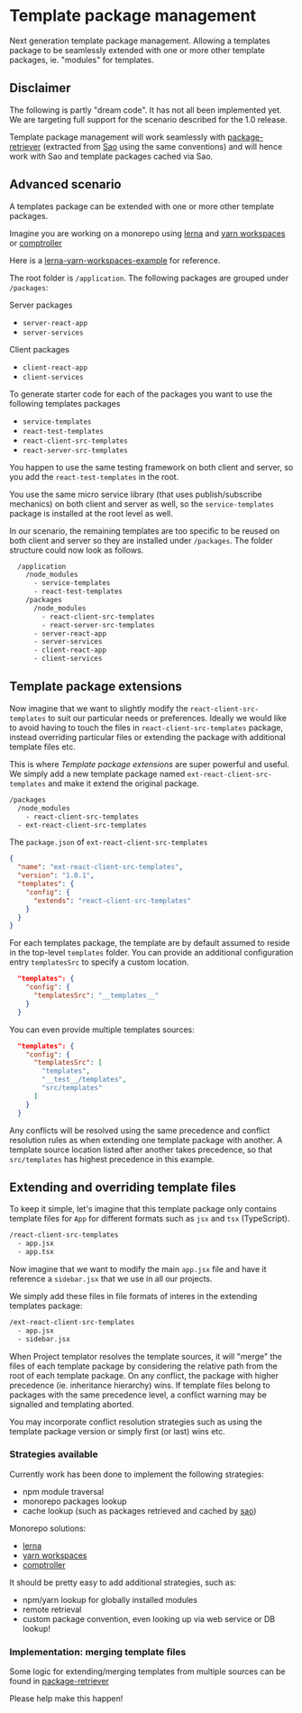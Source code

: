 # Template package management

Next generation template package management. Allowing a templates package to be seamlessly extended with one or more other template packages, ie. "modules" for templates.

## Disclaimer

The following is partly "dream code". It has not all been implemented yet. We are targeting full support for the scenario described for the 1.0 release.

Template package management will work seamlessly with [package-retriever](https://github.com/kristianmandrup/package-retriever) (extracted from [Sao](https://sao.js.org/#/) using the same conventions) and will hence work with Sao and template packages cached via Sao.

## Advanced scenario

A templates package can be extended with one or more other template packages.

Imagine you are working on a monorepo using [lerna](https://lernajs.io/) and [yarn workspaces](https://yarnpkg.com/en/docs/workspaces) or [comptroller](https://github.com/kristianmandrup/comptroller)

Here is a [lerna-yarn-workspaces-example](https://github.com/Quramy/lerna-yarn-workspaces-example) for reference.

The root folder is `/application`. The following packages are grouped under `/packages`:

Server packages

- `server-react-app`
- `server-services`

Client packages

- `client-react-app`
- `client-services`

To generate starter code for each of the packages you want to use the following templates packages

- `service-templates`
- `react-test-templates`
- `react-client-src-templates`
- `react-server-src-templates`

You happen to use the same testing framework on both client and server, so you add the `react-test-templates` in the root.

You use the same micro service library (that uses publish/subscribe mechanics) on both client and server as well, so the `service-templates` package is installed at the root level as well.

In our scenario, the remaining templates are too specific to be reused on both client and server so they are installed under `/packages`. The folder structure could now look as follows.

```sh
  /application
    /node_modules
      - service-templates
      - react-test-templates
    /packages
      /node_modules
        - react-client-src-templates
        - react-server-src-templates
      - server-react-app
      - server-services
      - client-react-app
      - client-services
```

## Template package extensions

Now imagine that we want to slightly modify the `react-client-src-templates` to suit our particular needs or preferences. Ideally we would like to avoid having to touch the files in `react-client-src-templates` package, instead overriding particular files or extending the package with additional template files etc.

This is where *Template package extensions* are super powerful and useful. We simply add a new template package named `ext-react-client-src-templates` and make it extend the original package.

```sh
/packages
  /node_modules
    - react-client-src-templates
  - ext-react-client-src-templates
```

The `package.json` of `ext-react-client-src-templates`

```json
{
  "name": "ext-react-client-src-templates",
  "version": "1.0.1",
  "templates": {
    "config": {
      "extends": "react-client-src-templates"
    }
  }
}
```

For each templates package, the template are by default assumed to reside in the top-level `templates` folder. You can provide an additional configuration entry `templatesSrc` to specify a custom location.

```json
  "templates": {
    "config": {
      "templatesSrc": "__templates__"
    }
  }
```

You can even provide multiple templates sources:

```json
  "templates": {
    "config": {
      "templatesSrc": [
        "templates",
        "__test__/templates",
        "src/templates"
      ]
    }
  }
```

Any conflicts will be resolved using the same precedence and conflict resolution rules as when extending one template package with another. A template source location listed after another takes precedence, so that `src/templates` has highest precedence in this example.

## Extending and overriding template files

To keep it simple, let's imagine that this template package only contains template files for `App` for different formats such as `jsx` and `tsx` (TypeScript).

```sh
/react-client-src-templates
  - app.jsx
  - app.tsx
```

Now imagine that we want to modify the main `app.jsx` file and have it reference a `sidebar.jsx` that we use in all our projects.

We simply add these files in file formats of interes in the extending templates package:

```sh
/ext-react-client-src-templates
  - app.jsx
  - sidebar.jsx
```

When Project templator resolves the template sources, it will "merge" the files of each template package by considering the relative path from the root of each template package. On any conflict, the package with higher precedence (ie. inheritance hierarchy) wins. If template files belong to packages with the same precedence level, a conflict warning may be signalled and templating aborted.

You may incorporate conflict resolution strategies such as using the template package version or simply first (or last) wins etc.

### Strategies available

Currently work has been done to implement the following strategies:

- npm module traversal
- monorepo packages lookup
- cache lookup (such as packages retrieved and cached by [sao](https://github.com/saojs/sao))

Monorepo solutions:

- [lerna](https://lernajs.io/)
- [yarn workspaces](https://yarnpkg.com/en/docs/workspaces)
- [comptroller](https://github.com/kristianmandrup/comptroller)

It should be pretty easy to add additional strategies, such as:

- npm/yarn lookup for globally installed modules
- remote retrieval
- custom package convention, even looking up via web service or DB lookup!

### Implementation: merging template files

Some logic for extending/merging templates from multiple sources can be found in [package-retriever](https://github.com/kristianmandrup/package-retriever/blob/master/src/extend/index.ts)

Please help make this happen!
